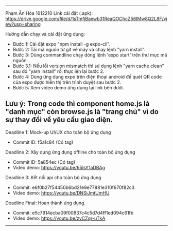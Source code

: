 ---------------------------------------------------
Phạm Ân Hòa
1612210
Link cài đặt (.apk): https://drive.google.com/file/d/1sTmfjBaewb31ReaQOChcZ56IMw8Q2L8F/view?usp=sharing

Hướng dẫn chạy và cài đặt ứng dụng:
- Bước 1: Cài đặt expo "npm install -g expo-cli".
- Bước 2: Tải mã nguồn từ git về máy và chạy lệnh "yarn install".
- Bước 3: Dùng commandline chạy dòng lệnh 'expo start' trên thư mục mã nguồn.
- Bước 3.1: Nếu lỗi version mismatch thì sử dụng lệnh "yarn cache clean" sau đó "yarn install" rồi thực iện lại bước 2.
- Bước 4: Dùng ứng dụng expo trên điện thoại android để quét QR code của expo được hiển thị trên trình duyệt sau bước 2.
- Bước 5: Xem video demo ứng dụng tại link bên dưới.

Lưu ý: Trong code thì component home.js là "danh mục" còn browse.js là "trang chủ" vì do sự thay đổi về yêu cầu giao diện.
------------------------------------------------------
Deadline 1: Mock-up UI/UX cho toàn bộ ứng dụng
  - Commit ID: f5a1c84 (Có tag)
  
  Deadline 2: Xây dựng ứng dụng offline cho toàn bộ ứng dụng
  - Commit ID: 5a854ec (Có tag)
  - Video demo: https://youtu.be/65IsY1aDBAg
  
  Deadline 3: Kết nối api cho toàn bộ ứng dụng
  - Commit: e6f0b27f54450b6bd21e9e77881e310f670f82c3
  - Video demo: https://youtu.be/DNSiJmtUmHU
  
  Deadline Final: Hoàn thành ứng dụng.
  - Commit: e5c7914ecba09f00837c4c5d7d4ff1ed094c61fb
  - Video demo: https://youtu.be/zvCZqr-uTkA
  
------------------------------------------------
